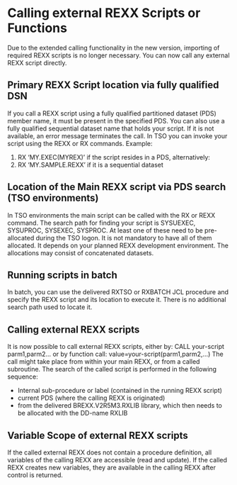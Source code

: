 # Calling external REXX Scripts or Functions

Due to the extended calling functionality in the new version, importing
of required REXX scripts is no longer necessary. You can now call any
external REXX script directly.

## Primary REXX Script location via fully qualified DSN

If you call a REXX script using a fully qualified partitioned dataset
(PDS) member name, it must be present in the specified PDS. You can also
use a fully qualified sequential dataset name that holds your script. If
it is not available, an error message terminates the call. In TSO you
can invoke your script using the REXX or RX commands. Example:

1. RX ‘MY.EXEC(MYREX)’ if the script resides in a PDS, alternatively:
2. RX ‘MY.SAMPLE.REXX’ if it is a sequential dataset

## Location of the Main REXX script via PDS search (TSO environments)

In TSO environments the main script can be called with the RX or REXX
command. The search path for finding your script is SYSUEXEC, SYSUPROC,
SYSEXEC, SYSPROC. At least one of these need to be pre-allocated during
the TSO logon. It is not mandatory to have all of them allocated. It
depends on your planned REXX development environment. The allocations
may consist of concatenated datasets.

## Running scripts in batch

In batch, you can use the delivered RXTSO or RXBATCH JCL procedure and
specify the REXX script and its location to execute it. There is no
additional search path used to locate it.

## Calling external REXX scripts

It is now possible to call external REXX scripts, either by: CALL your-script parm1,parm2…
or by function call: value=your-script(parm1,parm2,…) The call might
take place from within your main REXX, or from a called subroutine. The
search of the called script is performed in the following sequence:

- Internal sub-procedure or label (contained in the running REXX script)
- current PDS (where the calling REXX is originated) 
- from the delivered BREXX.V2R5M3.RXLIB library, which then needs to be
  allocated with the DD-name RXLIB

## Variable Scope of external REXX scripts

If the called external REXX does not contain a procedure definition, all
variables of the calling REXX are accessible (read and update). If the
called REXX creates new variables, they are available in the calling
REXX after control is returned.
